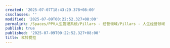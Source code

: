 ```yaml
---
created: '2025-07-07T18:43:29.378+08:00'
cssclasses: ''
modified: '2025-07-09T00:22:52.327+08:00'
permalink: /Spaces/PPV人生管理系统/Pillars - 经营领域/Pillars - 人生经营领域/运动/增肌减脂计划/力量训练动作库/杠铃提拉.md
publish: true
published: '2025-07-09T00:22:52.327+08:00'
title: 杠铃提拉
---
```

